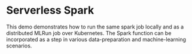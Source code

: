 # Serverless Spark

This demo demonstrates how to run the same spark job locally and as a distributed MLRun job over Kubernetes.
The Spark function can be incorporated as a step in various data-preparation and machine-learning scenarios.


